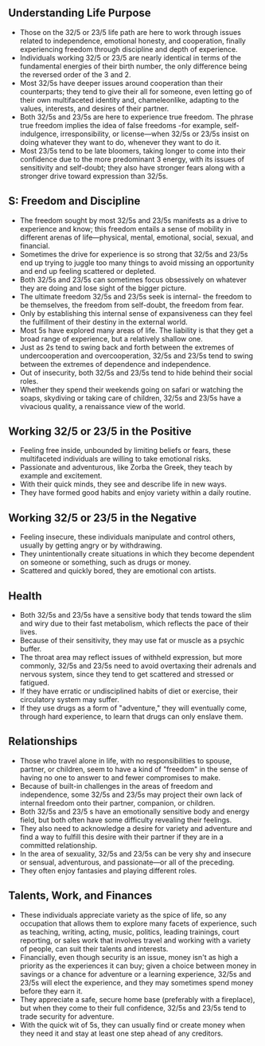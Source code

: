 ## Understanding Life Purpose
- Those on the 32/5 or 23/5 life path are here to work through issues related to independence, emotional honesty, and cooperation, finally experiencing freedom through discipline and depth of experience.
- Individuals working 32/5 or 23/5 are nearly identical in terms of the fundamental energies of their birth number, the only difference being the reversed order of the 3 and 2.
- Most 32/5s have deeper issues around cooperation than their counterparts; they tend to give their all for someone, even letting go of their own multifaceted identity and, chameleonlike, adapting to the values, interests, and desires of their partner.
- Both 32/5s and 23/5s are here to experience true freedom. The phrase true freedom implies the idea of false freedoms -for example, self-indulgence, irresponsibility, or license—when 32/5s or 23/5s insist on doing whatever they want to do, whenever they want to do it.
- Most 23/5s tend to be late bloomers, taking longer to come into their confidence due to the more predominant 3 energy, with its issues of sensitivity and self-doubt; they also have stronger fears along with a stronger drive toward expression than 32/5s.

## S: Freedom and Discipline
- The freedom sought by most 32/5s and 23/5s manifests as a drive to experience and know; this freedom entails a sense of mobility in different arenas of life—physical, mental, emotional, social, sexual, and financial.
- Sometimes the drive for experience is so strong that 32/5s and 23/5s end up trying to juggle too many things to avoid missing an opportunity and end up feeling scattered or depleted.
- Both 32/5s and 23/5s can sometimes focus obsessively on whatever they are doing and lose sight of the bigger picture.
- The ultimate freedom 32/5s and 23/5s seek is internal- the freedom to be themselves, the freedom from self-doubt, the freedom from fear.
- Only by establishing this internal sense of expansiveness can they feel the fulfillment of their destiny in the external world.
- Most 5s have explored many areas of life. The liability is that they get a broad range of experience, but a relatively shallow one.
- Just as 2s tend to swing back and forth between the extremes of undercooperation and overcooperation, 32/5s and 23/5s tend to swing between the extremes of dependence and independence.
- Out of insecurity, both 32/5s and 23/5s tend to hide behind their social roles.
- Whether they spend their weekends going on safari or watching the soaps, skydiving or taking care of children, 32/5s and 23/5s have a vivacious quality, a renaissance view of the world. 

## Working 32/5 or 23/5 in the Positive
- Feeling free inside, unbounded by limiting beliefs or fears, these multifaceted individuals are willing to take emotional risks.
- Passionate and adventurous, like Zorba the Greek, they teach by example and excitement.
- With their quick minds, they see and describe life in new ways.
- They have formed good habits and enjoy variety within a daily routine.

## Working 32/5 or 23/5 in the Negative
- Feeling insecure, these individuals manipulate and control others, usually by getting angry or by withdrawing.
- They unintentionally create situations in which they become dependent on someone or something, such as drugs or money.
- Scattered and quickly bored, they are emotional con artists. 

## Health
- Both 32/5s and 23/5s have a sensitive body that tends toward the slim and wiry due to their fast metabolism, which reflects the pace of their lives.
- Because of their sensitivity, they may use fat or muscle as a psychic buffer.
- The throat area may reflect issues of withheld expression, but more commonly, 32/5s and 23/5s need to avoid overtaxing their adrenals and nervous system, since they tend to get scattered and stressed or fatigued.
- If they have erratic or undisciplined habits of diet or exercise, their circulatory system may suffer.
- If they use drugs as a form of "adventure," they will eventually come, through hard experience, to learn that drugs can only enslave them.

## Relationships
- Those who travel alone in life, with no responsibilities to spouse, partner, or children, seem to have a kind of "freedom" in the sense of having no one to answer to and fewer compromises to make.
- Because of built-in challenges in the areas of freedom and independence, some 32/5s and 23/5s may project their own lack of internal freedom onto their partner, companion, or children.
- Both 32/5s and 23/5 s have an emotionally sensitive body and energy field, but both often have some difficulty revealing their feelings.
- They also need to acknowledge a desire for variety and adventure and find a way to fulfill this desire with their partner if they are in a committed relationship. 
- In the area of sexuality, 32/5s and 23/5s can be very shy and insecure or sensual, adventurous, and passionate—or all of the preceding.
- They often enjoy fantasies and playing different roles.

## Talents, Work, and Finances
- These individuals appreciate variety as the spice of life, so any occupation that allows them to explore many facets of experience, such as teaching, writing, acting, music, politics, leading trainings, court reporting, or sales work that involves travel and working with a variety of people, can suit their talents and interests.
- Financially, even though security is an issue, money isn't as high a priority as the experiences it can buy; given a choice between money in savings or a chance for adventure or a learning experience, 32/5s and 23/5s will elect the experience, and they may sometimes spend money before they earn it. 
- They appreciate a safe, secure home base (preferably with a fireplace), but when they come to their full confidence, 32/5s and 23/5s tend to trade security for adventure.
- With the quick wit of 5s, they can usually find or create money when they need it and stay at least one step ahead of any creditors.